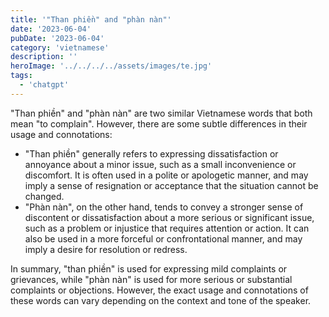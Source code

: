 ```yaml
---
title: '"Than phiền" and "phàn nàn"'
date: '2023-06-04'
pubDate: '2023-06-04'
category: 'vietnamese'
description: ''
heroImage: '../../../../assets/images/te.jpg'
tags:
  - 'chatgpt'
---
```


"Than phiền" and "phàn nàn" are two similar Vietnamese words that both mean "to complain". However, there are some subtle differences in their usage and connotations:

- "Than phiền" generally refers to expressing dissatisfaction or annoyance about a minor issue, such as a small inconvenience or discomfort. It is often used in a polite or apologetic manner, and may imply a sense of resignation or acceptance that the situation cannot be changed.
- "Phàn nàn", on the other hand, tends to convey a stronger sense of discontent or dissatisfaction about a more serious or significant issue, such as a problem or injustice that requires attention or action. It can also be used in a more forceful or confrontational manner, and may imply a desire for resolution or redress.

In summary, "than phiền" is used for expressing mild complaints or grievances, while "phàn nàn" is used for more serious or substantial complaints or objections. However, the exact usage and connotations of these words can vary depending on the context and tone of the speaker.
